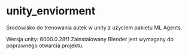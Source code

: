# unity_enviorment
Środowisko do trenowania autek w unity z użyciem pakietu ML Agents.

Wersja unity: 6000.0.28f1
Zainstalowany Blender jest wymagany do poprawnego otwarcia projektu.
